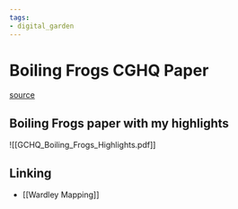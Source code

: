 ```yaml
---
tags: 
- digital_garden
---
```

# Boiling Frogs CGHQ Paper
[source](https://github.com/gchq/BoilingFrogs)



## Boiling Frogs paper with my highlights

![[GCHQ_Boiling_Frogs_Highlights.pdf]]

## Linking
+ [[Wardley Mapping]]